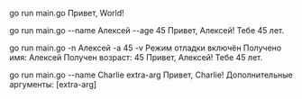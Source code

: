go run main.go
 Привет, World!

go run main.go --name Алексей --age 45
 Привет, Алексей! Тебе 45 лет.

go run main.go -n Алексей -a 45 -v
 Режим отладки включён
 Получено имя: Алексей
 Получен возраст: 45
 Привет, Алексей! Тебе 45 лет.

go run main.go --name Charlie extra-arg
 Привет, Charlie!
 Дополнительные аргументы: [extra-arg]